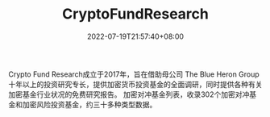 ﻿---
weight: 
title: "CryptoFundResearch"
description: "Crypto Fund Research 成立于 2017 年，旨在借助母公司 The Blue Heron Group 十年以上的投资研究专长，提供加密货币投资基金的全面调研，同时提供各种有关加密基金行业状况的免费..."
date: 2022-07-19T21:57:40+08:00
lastmod: 2022-07-19T16:45:40+08:00
draft: false
authors: ["june"]
featuredImage: "cryptofundresearch.jpg"
link: "https://cryptofundresearch.com/?utm_source=cypherhunter"
tags: ["数据分析","CryptoFundResearch"]
categories: ["navigation"]
navigation: ["数据分析"]
lightgallery: true
toc: true
pinned: false
recommend: false
recommend1: false
---
Crypto Fund Research成立于2017年，旨在借助母公司 The Blue Heron Group十年以上的投资研究专长，提供加密货币投资基金的全面调研，同时提供各种有关加密基金行业状况的免费研究报告。 加密对冲基金列表，收录302个加密对冲基金和加密风险投资基金，约三十多种类型数据。
